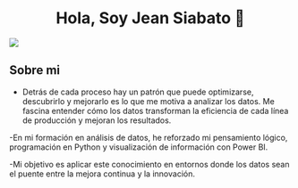 <div align="center">
<h1 align="center">Hola, Soy Jean Siabato 👋</h1>
</div>
<img src=https://data-analista-jean-siabato.my.canva.site/blue-green-geometric-company-linkedin-banner>

## Sobre mi

-  Detrás de cada proceso hay un patrón que puede optimizarse, descubrirlo y mejorarlo es lo que me motiva a analizar los datos. Me fascina entender cómo los datos transforman la eficiencia de cada línea de producción y mejoran los resultados.

-En mi formación en análisis de datos, he reforzado mi pensamiento lógico, programación en Python y visualización de información con Power BI. 

-Mi objetivo es aplicar este conocimiento en entornos donde los datos sean el puente entre la mejora continua y la innovación.

<br>
<!--
**DarthQuinn/darthQuinn** is a ✨ _special_ ✨ repository because its `README.md` (this file) appears on your GitHub profile.

Here are some ideas to get you started:

- 🔭 I’m currently working on ...
- 🌱 I’m currently learning ...
- 👯 I’m looking to collaborate on ...
- 🤔 I’m looking for help with ...
- 💬 Ask me about ...
- 📫 How to reach me: ...
- 😄 Pronouns: ...
- ⚡ Fun fact: ...
-->
